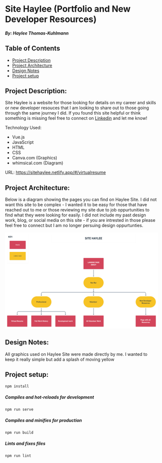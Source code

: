 # Site Haylee (Portfolio and New Developer Resources)
##### By: Haylee Thomas-Kuhlmann 

## Table of Contents  
- [Project Description](#project-description)  
- [Project Architecture](#project-architecture)
- [Design Notes](#design-notes) 
- [Project setup](#project-setup) 

## Project Description:

Site Haylee is a website for those looking for details on my career and skills or new developer resouces that I am looking to share out to those going through the same journey I did. If you found this site helpful or think something is missing feel free to connect on [Linkedin](https://www.linkedin.com/in/hayleetk/) and let me know! 

Technology Used:
- Vue.js
- JavaScript
- HTML
- CSS
- Canva.com (Graphics)
- whimsical.com (Diagram)

URL: https://sitehaylee.netlify.app/#/virtualresume

## Project Architecture:

Below is a diagram showing the pages you can find on Haylee Site. I did not want this site to be complex - I wanted it to be easy for those that have reached out to me or those reviewing my site due to job oppurtunities to find what they were looking for easily. I did not include my past design work, blog, or social media on this site - if you are intrested in those please feel free to connect but I am no longer persuing design oppurtunties.

![This is an image](public/site_haylee_pages.png)


## Design Notes:

All graphics used on Haylee Site were made directly by me. I wanted to keep it really simple but add a splash of moving yellow


## Project setup:
```
npm install
```

##### Compiles and hot-reloads for development
```
npm run serve
```

##### Compiles and minifies for production
```
npm run build
```

##### Lints and fixes files
```
npm run lint
```
